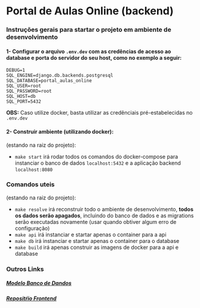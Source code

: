 # Portal de Aulas Online (backend)
### Instruções gerais para startar o projeto em ambiente de desenvolvimento
#### 1- Configurar o arquivo `.env.dev` com as credências de acesso ao database e porta do servidor do seu host, como no exemplo a seguir:
```
DEBUG=1
SQL_ENGINE=django.db.backends.postgresql
SQL_DATABASE=portal_aulas_online
SQL_USER=root
SQL_PASSWORD=root
SQL_HOST=db
SQL_PORT=5432
```
**OBS:** Caso utilize docker, basta utilizar as credênciais pré-estabelecidas no `.env.dev`

#### 2- Construir ambiente (utilizando docker):
(estando na raiz do projeto):
- `make start` irá rodar todos os comandos do docker-compose para instanciar o banco de dados `localhost:5432` e a aplicação backend `localhost:8080`

### Comandos uteis
(estando na raiz do projeto):
- `make resolve` irá reconstruir todo o ambiente de desenvolvimento, **todos os dados serão apagados**, incluindo do banco de dados e as migrations serão executadas novamente (usar quando obtiver algum erro de configuração)
- `make api` irá instanciar e startar apenas o container para a api
- `make db` irá instanciar e startar apenas o container para o database
- `make build` irá apenas construir as imagens de docker para a api e database

### Outros Links
##### [Modelo Banco de Dandos](https://dbdiagram.io/d/642a4d435758ac5f17262b1e)
##### [Repositŕio Frontend](https://github.com/349Team/portal-aulas-online-frontend)
